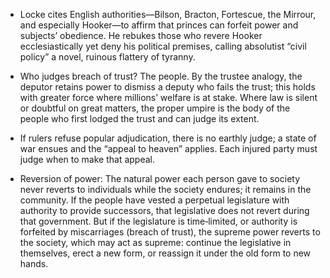 - Locke cites English authorities—Bilson, Bracton, Fortescue, the Mirrour, and especially Hooker—to affirm that princes can forfeit power and subjects’ obedience. He rebukes those who revere Hooker ecclesiastically yet deny his political premises, calling absolutist “civil policy” a novel, ruinous flattery of tyranny.

- Who judges breach of trust? The people. By the trustee analogy, the deputor retains power to dismiss a deputy who fails the trust; this holds with greater force where millions’ welfare is at stake. Where law is silent or doubtful on great matters, the proper umpire is the body of the people who first lodged the trust and can judge its extent.

- If rulers refuse popular adjudication, there is no earthly judge; a state of war ensues and the “appeal to heaven” applies. Each injured party must judge when to make that appeal.

- Reversion of power: The natural power each person gave to society never reverts to individuals while the society endures; it remains in the community. If the people have vested a perpetual legislature with authority to provide successors, that legislative does not revert during that government. But if the legislature is time‑limited, or authority is forfeited by miscarriages (breach of trust), the supreme power reverts to the society, which may act as supreme: continue the legislative in themselves, erect a new form, or reassign it under the old form to new hands.